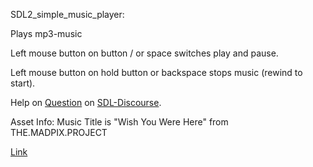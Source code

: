 SDL2_simple_music_player:

Plays mp3-music

Left mouse button on button / or space switches play and pause.

Left mouse button on hold button or
backspace stops music (rewind to start).

Help on [Question](https://discourse.libsdl.org/t/how-to-load-audio-and-make-a-button/24223/1)
on [SDL-Discourse](https://discourse.libsdl.org).

Asset Info:
Music Title is "Wish You Were Here"
from THE.MADPIX.PROJECT

[Link](https://licensing.jamendo.com/de/track/1214935/wish-you-were-here)
